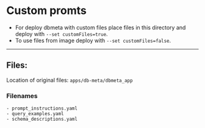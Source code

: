 # Custom promts

- For deploy dbmeta with custom files place files in this directory and deploy with `--set customFiles=true`.
- To use files from image deploy with `--set customFiles=false`.
---

## Files:

Location of original files: `apps/db-meta/dbmeta_app`

### Filenames

    - prompt_instructions.yaml
    - query_examples.yaml
    - schema_descriptions.yaml
